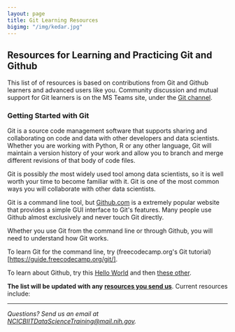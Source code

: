 ```yaml
---
layout: page
title: Git Learning Resources
bigimg: "/img/kedar.jpg"
---
```


## Resources for Learning and Practicing Git and Github 

This list of of resources is based on contributions from Git and Github learners and advanced users like you.  Community discussion and mutual support for Git learners is on the MS Teams site, under the [Git channel](https://teams.microsoft.com/l/channel/19%3a02b26a58a8334546bfb0531da9a363f4%40thread.skype/Git%2520and%2520GitHub?groupId=ac0387a5-f532-4379-a234-73eca4399e11&tenantId=14b77578-9773-42d5-8507-251ca2dc2b06).

### Getting Started with Git 

Git is a source code management software that supports sharing and collaborating on code and data with other developers and data scientists.  Whether you are working with Python, R or any other language, Git will maintain a version history of your work and allow you to branch and merge different revisions of that body of code files.  

Git is possibly *the* most widely used tool among data scientists, so it is well worth your time to become familiar with it.  Git is one of the most common ways you will collaborate with other data scientists.

Git is a command line tool, but [Github.com](https://github.com) is a extremely popular website that provides a simple GUI interface to Git's features.  Many people use Github almost exclusively and never touch Git directly.

Whether you use Git from the command line or through Github, you will need to understand how Git works.

To learn Git for the command line, try (freecodecamp.org's Git tutorial)[https://guide.freecodecamp.org/git/].

To learn about Github, try this [Hello World](https://guides.github.com/activities/hello-world/) and then [these other](https://guides.github.com/).

**The list will be updated with any [resources you send us](mailto:NCICBIITDataScienceTraining@mail.nih.gov)**. Current resources include:


---
*Questions? Send us an email at [NCICBIITDataScienceTraining@mail.nih.gov](mailto:NCICBIITDataScienceTraining@mail.nih.gov).*
